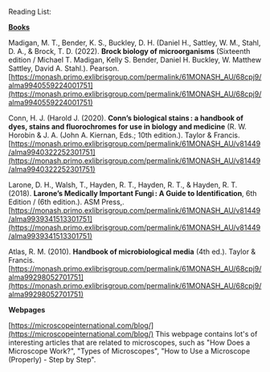 Reading List:

**<u>Books</u>**

Madigan, M. T., Bender, K. S., Buckley, D. H. (Daniel H., Sattley, W. M., Stahl, D. A., & Brock, T. D. (2022). **Brock biology of microorganisms** (Sixteenth edition / Michael T. Madigan, Kelly S. Bender, Daniel H. Buckley, W. Matthew Sattley, David A. Stahl.). Pearson.
[https://monash.primo.exlibrisgroup.com/permalink/61MONASH_AU/68cpj9/alma9940559224001751](https://monash.primo.exlibrisgroup.com/permalink/61MONASH_AU/68cpj9/alma9940559224001751)

Conn, H. J. (Harold J. (2020). **Conn’s biological stains : a handbook of dyes, stains and fluorochromes for use in biology and medicine** (R. W. Horobin & J. A. (John A. Kiernan, Eds.; 10th edition.). Taylor & Francis.
[https://monash.primo.exlibrisgroup.com/permalink/61MONASH_AU/v81449/alma9940322252301751](https://monash.primo.exlibrisgroup.com/permalink/61MONASH_AU/v81449/alma9940322252301751)

Larone, D. H., Walsh, T., Hayden, R. T., Hayden, R. T., & Hayden, R. T. (2018). **Larone’s Medically Important Fungi : A Guide to Identification**, 6th Edition / (6th edition.). ASM Press,.
[https://monash.primo.exlibrisgroup.com/permalink/61MONASH_AU/v81449/alma9939341513301751](https://monash.primo.exlibrisgroup.com/permalink/61MONASH_AU/v81449/alma9939341513301751)

Atlas, R. M. (2010). **Handbook of microbiological media** (4th ed.). Taylor & Francis.
[https://monash.primo.exlibrisgroup.com/permalink/61MONASH_AU/68cpj9/alma99298052701751](https://monash.primo.exlibrisgroup.com/permalink/61MONASH_AU/68cpj9/alma99298052701751)

**</u>Webpages</u>**

[https://microscopeinternational.com/blog/](https://microscopeinternational.com/blog/)
This webpage contains lot's of interesting articles that are related to microscopes, such as "How Does a Microscope Work?", "Types of Microscopes", "How to Use a Microscope (Properly) - Step by Step".

